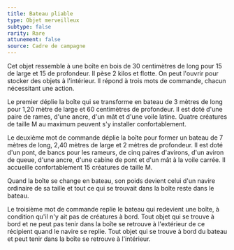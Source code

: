 ```yaml
---
title: Bateau pliable
type: Objet merveilleux
subtype: false
rarity: Rare
attunement: false
source: Cadre de campagne
---
```

Cet objet ressemble à une boîte en bois de 30 centimètres de long pour 15 de large et 15 de profondeur. Il pèse 2 kilos et flotte. On peut l'ouvrir pour stocker des objets à l'intérieur. Il répond à trois mots de commande, chacun nécessitant une action.

Le premier déplie la boîte qui se transforme en bateau de 3 mètres de long pour 1,20 mètre de large et 60 centimètres de profondeur. Il est doté d'une paire de rames, d'une ancre, d'un mât et d'une voile latine. Quatre créatures de taille M au maximum peuvent s'y installer confortablement.

Le deuxième mot de commande déplie la boîte pour former un bateau de 7 mètres de long, 2,40 mètres de large et 2 mètres de profondeur. Il est doté d'un pont, de bancs pour les rameurs, de cinq paires d'avirons, d'un aviron de queue, d'une ancre, d'une cabine de pont et d'un mât à la voile carrée. Il accueille confortablement 15 créatures de taille M.

Quand la boîte se change en bateau, son poids devient celui d'un navire ordinaire de sa taille et tout ce qui se trouvait dans la boîte reste dans le bateau.

Le troisième mot de commande replie le bateau qui redevient une boîte, à condition qu'il n'y ait pas de créatures à bord. Tout objet qui se trouve à bord et ne peut pas tenir dans la boîte se retrouve à l'extérieur de ce récipient quand le navire se replie. Tout objet qui se trouve à bord du bateau et peut tenir dans la boîte se retrouve à l'intérieur.
